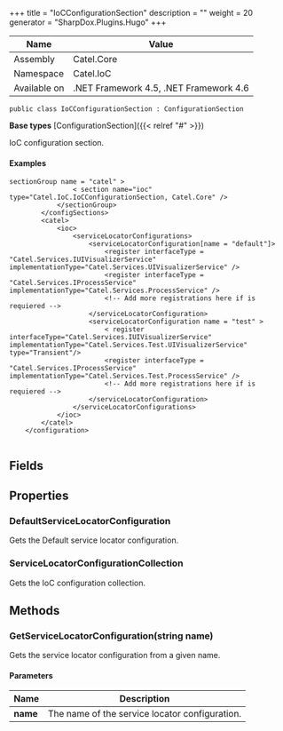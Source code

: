 

+++
title = "IoCConfigurationSection" 
description = ""
weight = 20
generator = "SharpDox.Plugins.Hugo"
+++

Name|Value
---|---
Assembly|Catel.Core
Namespace|Catel.IoC
Available on|.NET Framework 4.5, .NET Framework 4.6

```
public class IoCConfigurationSection : ConfigurationSection
```

**Base types**
[ConfigurationSection]({{< relref "#" >}})

IoC configuration section.

#### Examples

```
sectionGroup name = "catel" >
                < section name="ioc" type="Catel.IoC.IoCConfigurationSection, Catel.Core" />
            </sectionGroup>
        </configSections>
        <catel>
            <ioc>
                <serviceLocatorConfigurations>
                    <serviceLocatorConfiguration[name = "default"]>
                        <register interfaceType = "Catel.Services.IUIVisualizerService" implementationType="Catel.Services.UIVisualizerService" />
                        <register interfaceType = "Catel.Services.IProcessService" implementationType="Catel.Services.ProcessService" />
                        <!-- Add more registrations here if is requiered -->
                    </serviceLocatorConfiguration>
                    <serviceLocatorConfiguration name = "test" >
                        < register interfaceType="Catel.Services.IUIVisualizerService" implementationType="Catel.Services.Test.UIVisualizerService" type="Transient"/>
                        <register interfaceType = "Catel.Services.IProcessService" implementationType="Catel.Services.Test.ProcessService" />
                        <!-- Add more registrations here if is requiered -->
                    </serviceLocatorConfiguration>
                </serviceLocatorConfigurations>
            </ioc>
        </catel>
    </configuration>
     
```

## Fields

## Properties

### DefaultServiceLocatorConfiguration

Gets the Default service locator configuration.

### ServiceLocatorConfigurationCollection

Gets the IoC configuration collection.

## Methods

### GetServiceLocatorConfiguration(string name)

Gets the service locator configuration from a given name.

#### Parameters

Name|Description
---|---
**name**|The name of the service locator configuration.


